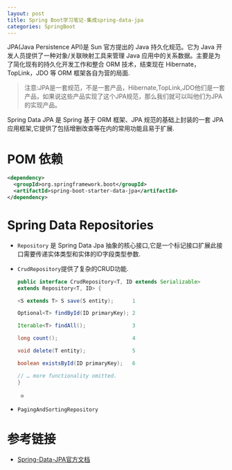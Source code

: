 ```yaml
---
layout: post
title: Spring Boot学习笔记-集成spring-data-jpa
categories: SpringBoot
---
```


JPA(Java Persistence API)是 Sun 官方提出的 Java 持久化规范。它为 Java 开发人员提供了一种对象/关联映射工具来管理 Java 应用中的关系数据。主要是为了简化现有的持久化开发工作和整合 ORM 技术，结束现在 Hibernate，TopLink，JDO 等 ORM 框架各自为营的局面.

> 注意:JPA是一套规范，不是一套产品，Hibernate,TopLink,JDO他们是一套产品，如果说这些产品实现了这个JPA规范，那么我们就可以叫他们为JPA的实现产品。

Spring Data JPA 是 Spring 基于 ORM 框架、JPA 规范的基础上封装的一套 JPA 应用框架,它提供了包括增删改查等在内的常用功能且易于扩展.

# POM 依赖

```xml
<dependency>
  <groupId>org.springframework.boot</groupId>
  <artifactId>spring-boot-starter-data-jpa</artifactId>
</dependency>
```

# Spring Data Repositories

- `Repository` 是 Spring Data Jpa 抽象的核心接口,它是一个标记接口扩展此接口需要传递实体类型和实体的ID字段类型参数.
- `CrudRepository`提供了复杂的CRUD功能.

  ```java
  public interface CrudRepository<T, ID extends Serializable>
  extends Repository<T, ID> {

  <S extends T> S save(S entity);      1

  Optional<T> findById(ID primaryKey); 2

  Iterable<T> findAll();               3

  long count();                        4

  void delete(T entity);               5

  boolean existsById(ID primaryKey);   6

  // … more functionality omitted.
  }
  ```

  -

- `PagingAndSortingRepository`

# 参考链接

- [Spring-Data-JPA官方文档](https://docs.spring.io/spring-data/jpa/docs/2.0.6.RELEASE/reference/html/)
